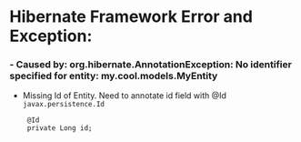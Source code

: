 # Hibernate Framework Error and Exception: 


### - Caused by: org.hibernate.AnnotationException: No identifier specified for entity: my.cool.models.MyEntity 

  - Missing Id of Entity. Need to annotate id field with @Id `javax.persistence.Id`
  
         @Id
         private Long id;

